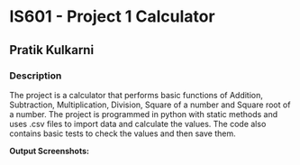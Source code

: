 # __IS601 - Project 1 Calculator__

## __Pratik Kulkarni__

### __Description__

The project is a calculator that performs basic functions of Addition, Subtraction, Multiplication, Division, Square of a number and Square root of a number. The project is programmed in python with static methods and uses .csv files to import data and calculate the values. The code also contains basic tests to check the values and then save them.


__Output Screenshots:__


